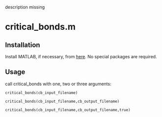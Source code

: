description missing

# critical_bonds.m

## Installation

Install MATLAB, if necessary, from [here](https://ch.mathworks.com/products/matlab.html). No special packages are required. 

## Usage 

call critical_bonds with one, two or three arguments:

    critical_bonds(cb_input_filename)

    critical_bonds(cb_input_filename,cb_output_filename)

    critical_bonds(cb_input_filename,cb_output_filename,true)



